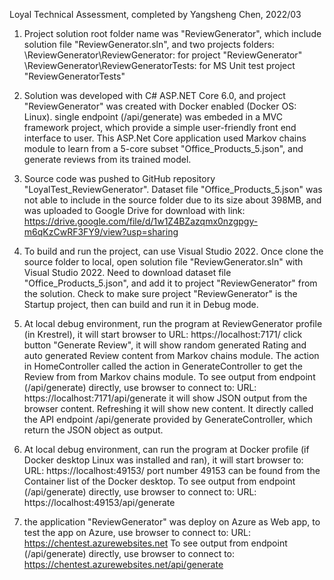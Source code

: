 Loyal Technical Assessment, completed by Yangsheng Chen, 2022/03



1. Project solution root folder name was "ReviewGenerator", which include solution file "ReviewGenerator.sln", and two projects folders:
	\ReviewGenerator\ReviewGenerator: for project "ReviewGenerator"
	\ReviewGenerator\ReviewGeneratorTests: for MS Unit test project "ReviewGeneratorTests"

2. Solution was developed with C# ASP.NET Core 6.0, and project "ReviewGenerator" was created with Docker enabled (Docker OS: Linux).
   single endpoint (/api/generate) was embeded in a MVC framework project, which provide a simple user-friendly front end interface to user.
   This ASP.Net Core application used Markov chains module to learn from a 5-core subset "Office_Products_5.json", and generate reviews from its trained model.

3. Source code was pushed to GitHub repository "LoyalTest_ReviewGenerator". Dataset file "Office_Products_5.json" was not able to include in the source folder due to its size about 398MB, and was uploaded to Google Drive for download with link:
		https://drive.google.com/file/d/1w1Z4BZazqmx0nzgpgy-m6qKzCwRF3FY9/view?usp=sharing

4. To build and run the project, can use Visual Studio 2022. Once clone the source folder to local, open solution file "ReviewGenerator.sln" with Visual Studio 2022.
   Need to download dataset file "Office_Products_5.json", and add it to project "ReviewGenerator" from the solution.
   Check to make sure project "ReviewGenerator" is the Startup project, then can build and run it in Debug mode.

5. At local debug environment, run the program at ReviewGenerator profile (in Krestrel), it will start browser to
	URL: https://localhost:7171/
		click button "Generate Review", it will show random generated Rating and auto generated Review content from Markov chains module.
		The action in HomeController called the action in GenerateController to get the Review from  from Markov chains module.
   To see output from endpoint (/api/generate) directly, use browser to connect to:
	URL: https://localhost:7171/api/generate
		it will show JSON output from the browser content.
		Refreshing it will show new content. It directly called the API endpoint /api/generate provided by GenerateController, which return the JSON object as output.

6. At local debug environment, can run the program at Docker profile (if Docker desktop Linux was installed and ran), it will start browser to:
	URL: https://localhost:49153/
		port number 49153 can be found from the Container list of the Docker desktop.
   To see output from endpoint (/api/generate) directly, use browser to connect to:
	URL: https://localhost:49153/api/generate

7. the application "ReviewGenerator" was deploy on Azure as Web app, to test the app on Azure, use browser to connect to:
	URL: https://chentest.azurewebsites.net
   To see output from endpoint (/api/generate) directly, use browser to connect to:
	https://chentest.azurewebsites.net/api/generate

















